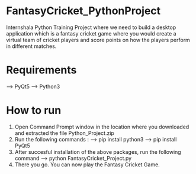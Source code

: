 # FantasyCricket_PythonProject
Internshala Python Training Project where we  need to build a desktop application which is a fantasy cricket game where you would create a
virtual team of cricket players and score points on how the players perform in different
matches.

# Requirements
--> PyQt5
--> Python3

# How to run
1. Open Command Prompt window in the location where you downloaded and extracted the file Python_Project.zip
2. Run the following commands :
    --> pip install python3
    --> pip install PyQt5
3. After succesful installation of the above packages, run the following command
    --> python FantasyCricket_Project.py
4. There you go. You can now play the Fantasy Cricket Game.
